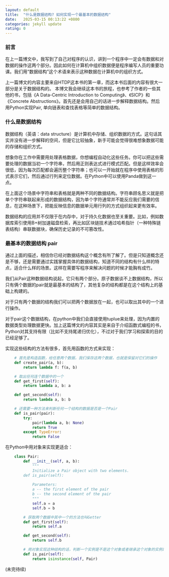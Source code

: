 ```yaml
---
layout: default
title:  "什么是数据结构? 如何实现一个最基本的数据结构"
date:   2025-03-15 00:13:22 +0800
categories: jekyll update
rating: 0
---
```


### 前言

在上一篇博文中，我写到了自己对程序的认识，讲到一个程序中一定会有数据和对数据的操作这两个部分。因此如何在计算机中组织数据便是程序编写人员的重要功课。我们用“数据结构”这个术语来表示这种数据在计算机中的组织方式。

上一篇博文的内容主要来自HTDP这本书的第一章，而这本书后面的内容有很大一部分是关于数据结构的。
本博文我会继续这本书的旅程，也参考了作者的一些其他的书，包括《A Data-Centric Introduction to Computing》、《SICP》和《Concrete Abstructions》。首先还是会用自己的话进一步解释数据结构。然后用Python实现Pair, 单向链表和查找表格等简单的数据结构。

### 什么是数据结构

数据结构（英语：data structure）是计算机中存储、组织数据的方式。这句话其实并没有进一步解释的空间，但是它比较抽象，新手可能会觉得很难想象数据可能的存储和组织方式。

想象你在工作中需要用处理表格数据，你想编程自动化这些任务。你可以把这些需要处理的数据当初一个字符串，然后用正则表达式进行模式匹配。但是这样效率会很低，因为每次匹配都会遍历整个字符串；也可以一开始就在程序中使用表格的形式表示它们，然后通过行列来定位数据。在Python中可以使用Panda做到这一点。

在上面这个场景中字符串和表格就是两种不同的数据结构。字符串顾名思义就是把单个字符串联起来形成的数据结构，因为单个字符通常并不能反应我们需要的信息，在这种场景下，把能反映信息的数据单元用行列的方式组织起来更有效率。

数据结构的应用并不仅限于在内存中，对于持久化数据也至关重要。比如，例如数据库索引使用B+树加速磁盘检索，再比如区块链技术通过哈希指针（一种特殊链表结构）串联数据块，确保历史记录的不可篡改性。


### 最基本的数据结构 pair

通过上面的描述，相信你已经对数据结构这个概念有所了解了。但是只知道概念还是不够，还是需要通过实践掌握具体的数据结构，知道不同的结构有什么样的特点，适合什么样的场景。这样在需要写程序来解决问题的时候才能胸有成竹。

我们从Pair这种数据结构说起，它只有两个部分。原子数据谈不上数据结构，所以只有俩个数据的pair就是最基本的结构了，其他复杂的结构都是在这个结构上的基础上构建的。

对于只有两个数据的结构我们可以把两个数据放在一起，也可以取出其中的一个进行操作。

对于pair这个数据结构，在python中我们会直接使用tuplue来处理，因为内置的数据类型处理数据更快。加上这篇博文的内容其实是来自于介绍函数式编程的书，Python对其支持有限（比如不支持尾递归优化），不过对于我们学习和探索的目的已经足够了。

实现这些结构的方法有很多，首先用函数的方式来实现：
```python
    # 首先是构造函数，给任意两个数据，我们保存这两个数据，也就是保留对它们的操作
    def create_pair(a, b):
        return lambda f: f(a, b)

    # 取出任何连个数据中的一个
    def get_first(self):
        return lambda a, b: a

    def get_second(self):
        return lambda a, b: b

    # 还需要一种方法来判断任何一个结构的数据是否是一个Pair
    def is_pair(pair):
        try:
            pair(lambda a, b: None)
            return True
        except TypeError:
            return False
```

在Python中用对象来实现更适合：
```python
    class Pair:
        def __init__(self, a, b):
            """
            Initialize a Pair object with two elements.
        def is_pair(self):
           
            Parameters:
            a -- the first element of the pair
            b -- the second element of the pair
            """
            self.a = a
            self.b = b

        # 获取两个数据中其中一个的方法也叫Getter
        def get_first(self):
            return self.a

        def get_second(self):
            return self.b

        # 用对象实现这种结构的话，判断一个实例是不是这个对象或者继承这个对象的实例即可。
        def is_pair(self):
            return isinstance(self, Pair)

```
(未完待续)